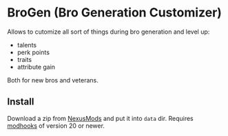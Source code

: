 # BroGen (Bro Generation Customizer)

Allows to cutomize all sort of things during bro generation and level up:
- talents
- perk points
- traits
- attribute gain

Both for new bros and veterans.


## Install

Download a zip from [NexusMods][] and put it into `data` dir. Requires [modhooks][] of version 20 or newer.


[NexusMods]: https://www.nexusmods.com/battlebrothers/mods/...
[modhooks]: https://www.nexusmods.com/battlebrothers/mods/42
